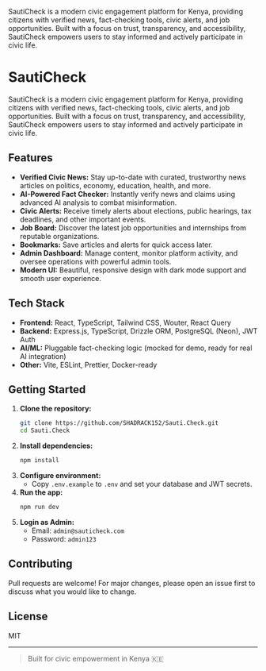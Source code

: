 SautiCheck is a modern civic engagement platform for Kenya, providing citizens with verified news, fact-checking tools, civic alerts, and job opportunities. Built with a focus on trust, transparency, and accessibility, SautiCheck empowers users to stay informed and actively participate in civic life.
# SautiCheck

SautiCheck is a modern civic engagement platform for Kenya, providing citizens with verified news, fact-checking tools, civic alerts, and job opportunities. Built with a focus on trust, transparency, and accessibility, SautiCheck empowers users to stay informed and actively participate in civic life.

## Features

- **Verified Civic News:** Stay up-to-date with curated, trustworthy news articles on politics, economy, education, health, and more.
- **AI-Powered Fact Checker:** Instantly verify news and claims using advanced AI analysis to combat misinformation.
- **Civic Alerts:** Receive timely alerts about elections, public hearings, tax deadlines, and other important events.
- **Job Board:** Discover the latest job opportunities and internships from reputable organizations.
- **Bookmarks:** Save articles and alerts for quick access later.
- **Admin Dashboard:** Manage content, monitor platform activity, and oversee operations with powerful admin tools.
- **Modern UI:** Beautiful, responsive design with dark mode support and smooth user experience.

## Tech Stack

- **Frontend:** React, TypeScript, Tailwind CSS, Wouter, React Query
- **Backend:** Express.js, TypeScript, Drizzle ORM, PostgreSQL (Neon), JWT Auth
- **AI/ML:** Pluggable fact-checking logic (mocked for demo, ready for real AI integration)
- **Other:** Vite, ESLint, Prettier, Docker-ready

## Getting Started

1. **Clone the repository:**
   ```sh
   git clone https://github.com/SHADRACK152/Sauti.Check.git
   cd Sauti.Check
   ```
2. **Install dependencies:**
   ```sh
   npm install
   ```
3. **Configure environment:**
   - Copy `.env.example` to `.env` and set your database and JWT secrets.
4. **Run the app:**
   ```sh
   npm run dev
   ```
5. **Login as Admin:**
   - Email: `admin@sauticheck.com`
   - Password: `admin123`

## Contributing

Pull requests are welcome! For major changes, please open an issue first to discuss what you would like to change.

## License

MIT

---

> Built for civic empowerment in Kenya 🇰🇪
